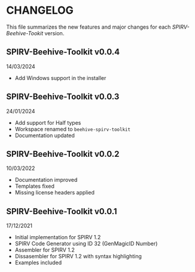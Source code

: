 # CHANGELOG 

This file summarizes the new features and major changes for each *SPIRV-Beehive-Tookit* version.

## SPIRV-Beehive-Toolkit v0.0.4
14/03/2024

- Add Windows support in the installer

## SPIRV-Beehive-Toolkit v0.0.3
24/01/2024

- Add support for Half types
- Workspace renamed to `beehive-spirv-toolkit`
- Documentation updated

## SPIRV-Beehive-Toolkit v0.0.2
10/03/2022

 - Documentation improved
 - Templates fixed
 - Missing license headers applied
 

## SPIRV-Beehive-Toolkit v0.0.1
17/12/2021

 - Initial implementation for SPIRV 1.2
 - SPIRV Code Generator using ID 32 (GenMagicID Number)
 - Assembler for SPIRV 1.2
 - Dissasembler for SPIRV 1.2 with syntax highlighting
 - Examples included
 
